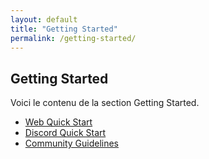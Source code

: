 ```yaml
---
layout: default
title: "Getting Started"
permalink: /getting-started/
---
```


## Getting Started

Voici le contenu de la section Getting Started.

- [Web Quick Start](web-quick-start.html)
- [Discord Quick Start](discord-quick-start.html)
- [Community Guidelines](community-guidelines.html)
